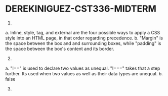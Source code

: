 # DEREKINIGUEZ-CST336-MIDTERM

1. 
a. Inline, style, tag, and external are the four possible ways to apply a CSS style into an HTML page, in that order regarding precedence.
b. "Margin" is the space between the box and and surrounding boxes, while "padding" is the space between the box's content and its border.

2.
a. "!==" is used to declare two values as unequal.
   "!===" takes that a step further. Its used when two values as well as their data types are unequal.
b. false

3. 
